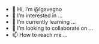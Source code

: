 - 👋 Hi, I’m @lgavegno
- 👀 I’m interested in ...
- 🌱 I’m currently learning ...
- 💞️ I’m looking to collaborate on ...
- 📫 How to reach me ...

<!---
lgavegno/lgavegno is a ✨ special ✨ repository because its `README.md` (this file) appears on your GitHub profile.
You can click the Preview link to take a look at your changes.
--->
